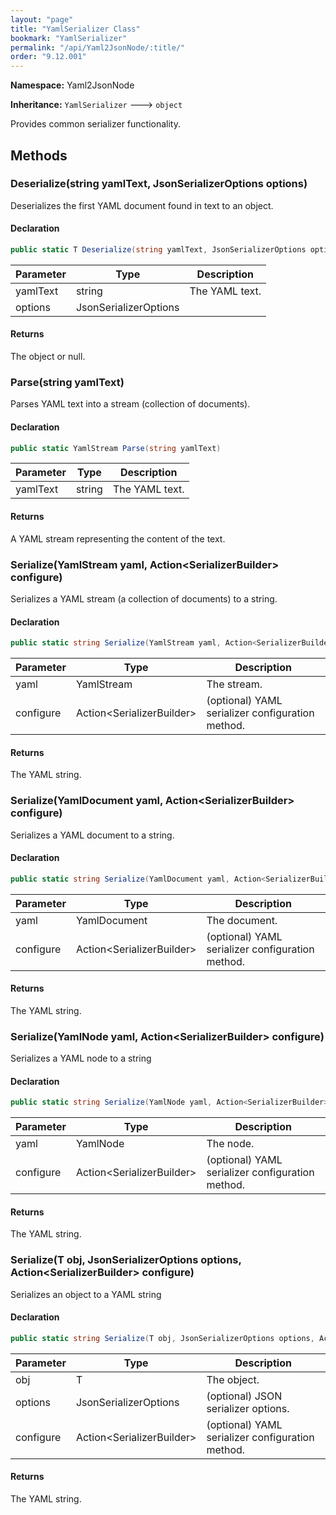```yaml
---
layout: "page"
title: "YamlSerializer Class"
bookmark: "YamlSerializer"
permalink: "/api/Yaml2JsonNode/:title/"
order: "9.12.001"
---
```

**Namespace:** Yaml2JsonNode

**Inheritance:**
`YamlSerializer`
 🡒 
`object`

Provides common serializer functionality.

## Methods

### Deserialize(string yamlText, JsonSerializerOptions options)

Deserializes the first YAML document found in text to an object.

#### Declaration

```c#
public static T Deserialize(string yamlText, JsonSerializerOptions options)
```

| Parameter | Type | Description |
|---|---|---|
| yamlText | string | The YAML text. |
| options | JsonSerializerOptions |  |


#### Returns

The object or null.

### Parse(string yamlText)

Parses YAML text into a stream (collection of documents).

#### Declaration

```c#
public static YamlStream Parse(string yamlText)
```

| Parameter | Type | Description |
|---|---|---|
| yamlText | string | The YAML text. |


#### Returns

A YAML stream representing the content of the text.

### Serialize(YamlStream yaml, Action\<SerializerBuilder\> configure)

Serializes a YAML stream (a collection of documents) to a string.

#### Declaration

```c#
public static string Serialize(YamlStream yaml, Action<SerializerBuilder> configure)
```

| Parameter | Type | Description |
|---|---|---|
| yaml | YamlStream | The stream. |
| configure | Action\<SerializerBuilder\> | (optional) YAML serializer configuration method. |


#### Returns

The YAML string.

### Serialize(YamlDocument yaml, Action\<SerializerBuilder\> configure)

Serializes a YAML document to a string.

#### Declaration

```c#
public static string Serialize(YamlDocument yaml, Action<SerializerBuilder> configure)
```

| Parameter | Type | Description |
|---|---|---|
| yaml | YamlDocument | The document. |
| configure | Action\<SerializerBuilder\> | (optional) YAML serializer configuration method. |


#### Returns

The YAML string.

### Serialize(YamlNode yaml, Action\<SerializerBuilder\> configure)

Serializes a YAML node to a string

#### Declaration

```c#
public static string Serialize(YamlNode yaml, Action<SerializerBuilder> configure)
```

| Parameter | Type | Description |
|---|---|---|
| yaml | YamlNode | The node. |
| configure | Action\<SerializerBuilder\> | (optional) YAML serializer configuration method. |


#### Returns

The YAML string.

### Serialize(T obj, JsonSerializerOptions options, Action\<SerializerBuilder\> configure)

Serializes an object to a YAML string

#### Declaration

```c#
public static string Serialize(T obj, JsonSerializerOptions options, Action<SerializerBuilder> configure)
```

| Parameter | Type | Description |
|---|---|---|
| obj | T | The object. |
| options | JsonSerializerOptions | (optional) JSON serializer options. |
| configure | Action\<SerializerBuilder\> | (optional) YAML serializer configuration method. |


#### Returns

The YAML string.

